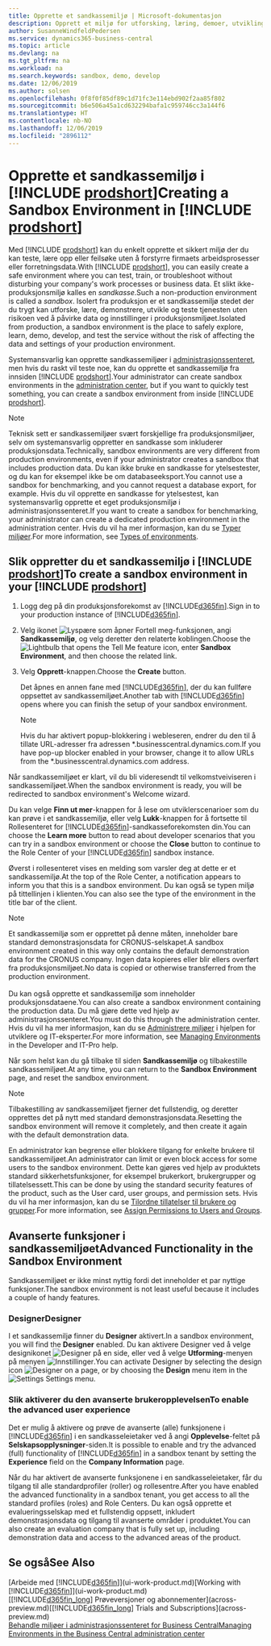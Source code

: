 ```yaml
---
title: Opprette et sandkassemiljø | Microsoft-dokumentasjon
description: Opprett et miljø for utforsking, læring, demoer, utvikling og testing.
author: SusanneWindfeldPedersen
ms.service: dynamics365-business-central
ms.topic: article
ms.devlang: na
ms.tgt_pltfrm: na
ms.workload: na
ms.search.keywords: sandbox, demo, develop
ms.date: 12/06/2019
ms.author: solsen
ms.openlocfilehash: 0f8f0f85df89c1d71fc3e114ebd902f2aa85f802
ms.sourcegitcommit: b6e506a45a1cd632294bafa1c959746cc3a144f6
ms.translationtype: HT
ms.contentlocale: nb-NO
ms.lasthandoff: 12/06/2019
ms.locfileid: "2896112"
---
```

# <a name="creating-a-sandbox-environment-in-include-prodshortincludesprodshortmd"></a><span data-ttu-id="20cb8-103">Opprette et sandkassemiljø i [!INCLUDE [prodshort](includes/prodshort.md)]</span><span class="sxs-lookup"><span data-stu-id="20cb8-103">Creating a Sandbox Environment in [!INCLUDE [prodshort](includes/prodshort.md)]</span></span>

<span data-ttu-id="20cb8-104">Med [!INCLUDE [prodshort](includes/prodshort.md)] kan du enkelt opprette et sikkert miljø der du kan teste, lære opp eller feilsøke uten å forstyrre firmaets arbeidsprosesser eller forretningsdata.</span><span class="sxs-lookup"><span data-stu-id="20cb8-104">With [!INCLUDE [prodshort](includes/prodshort.md)], you can easily create a safe environment where you can test, train, or troubleshoot without disturbing your company's work processes or business data.</span></span> <span data-ttu-id="20cb8-105">Et slikt ikke-produksjonsmiljø kalles en *sandkasse*.</span><span class="sxs-lookup"><span data-stu-id="20cb8-105">Such a non-production environment is called a *sandbox*.</span></span> <span data-ttu-id="20cb8-106">Isolert fra produksjon er et sandkassemiljø stedet der du trygt kan utforske, lære, demonstrere, utvikle og teste tjenesten uten risikoen ved å påvirke data og innstillinger i produksjonsmiljøet.</span><span class="sxs-lookup"><span data-stu-id="20cb8-106">Isolated from production, a sandbox environment is the place to safely explore, learn, demo, develop, and test the service without the risk of affecting the data and settings of your production environment.</span></span>  

<span data-ttu-id="20cb8-107">Systemansvarlig kan opprette sandkassemiljøer i [administrasjonssenteret](/dynamics365/business-central/dev-itpro/administration/tenant-admin-center-environments?toc=/dynamics365/business-central/toc.json), men hvis du raskt vil teste noe, kan du opprette et sandkassemiljø fra innsiden [!INCLUDE [prodshort](includes/prodshort.md)].</span><span class="sxs-lookup"><span data-stu-id="20cb8-107">Your administrator can create sandbox environments in the [administration center](/dynamics365/business-central/dev-itpro/administration/tenant-admin-center-environments?toc=/dynamics365/business-central/toc.json), but if you want to quickly test something, you can create a sandbox environment from inside [!INCLUDE [prodshort](includes/prodshort.md)].</span></span>  

> [!NOTE]
> <span data-ttu-id="20cb8-108">Teknisk sett er sandkassemiljøer svært forskjellige fra produksjonsmiljøer, selv om systemansvarlig oppretter en sandkasse som inkluderer produksjonsdata.</span><span class="sxs-lookup"><span data-stu-id="20cb8-108">Technically, sandbox environments are very different from production environments, even if your administrator creates a sandbox that includes production data.</span></span> <span data-ttu-id="20cb8-109">Du kan ikke bruke en sandkasse for ytelsestester, og du kan for eksempel ikke be om databaseeksport.</span><span class="sxs-lookup"><span data-stu-id="20cb8-109">You cannot use a sandbox for benchmarking, and you cannot request a database export, for example.</span></span> <span data-ttu-id="20cb8-110">Hvis du vil opprette en sandkasse for ytelsestest, kan systemansvarlig opprette et eget produksjonsmiljø i administrasjonssenteret.</span><span class="sxs-lookup"><span data-stu-id="20cb8-110">If you want to create a sandbox for benchmarking, your administrator can create a dedicated production environment in the administration center.</span></span> <span data-ttu-id="20cb8-111">Hvis du vil ha mer informasjon, kan du se [Typer miljøer](/dynamics365/business-central/dev-itpro/administration/tenant-admin-center-environments#types-of-environments).</span><span class="sxs-lookup"><span data-stu-id="20cb8-111">For more information, see [Types of environments](/dynamics365/business-central/dev-itpro/administration/tenant-admin-center-environments#types-of-environments).</span></span>

## <a name="to-create-a-sandbox-environment-in-your-include-prodshortincludesprodshortmd"></a><span data-ttu-id="20cb8-112">Slik oppretter du et sandkassemiljø i [!INCLUDE [prodshort](includes/prodshort.md)]</span><span class="sxs-lookup"><span data-stu-id="20cb8-112">To create a sandbox environment in your [!INCLUDE [prodshort](includes/prodshort.md)]</span></span>

1. <span data-ttu-id="20cb8-113">Logg deg på din produksjonsforekomst av [!INCLUDE[d365fin](includes/d365fin_md.md)].</span><span class="sxs-lookup"><span data-stu-id="20cb8-113">Sign in to your production instance of [!INCLUDE[d365fin](includes/d365fin_md.md)].</span></span>

2. <span data-ttu-id="20cb8-114">Velg ikonet ![Lyspære som åpner Fortell meg-funksjonen](media/ui-search/search_small.png "Fortell hva du vil gjøre"), angi **Sandkassemiljø**, og velg deretter den relaterte koblingen.</span><span class="sxs-lookup"><span data-stu-id="20cb8-114">Choose the ![Lightbulb that opens the Tell Me feature](media/ui-search/search_small.png "Tell me what you want to do") icon, enter **Sandbox Environment**, and then choose the related link.</span></span>
    <!-- ![Sandbox Environment Setup](./media/across-sandbox/sandbox-environment-setup.png) -->
3. <span data-ttu-id="20cb8-115">Velg **Opprett**-knappen.</span><span class="sxs-lookup"><span data-stu-id="20cb8-115">Choose the **Create** button.</span></span>  

    <span data-ttu-id="20cb8-116">Det åpnes en annen fane med [!INCLUDE[d365fin](includes/d365fin_md.md)], der du kan fullføre oppsettet av sandkassemiljøet.</span><span class="sxs-lookup"><span data-stu-id="20cb8-116">Another tab with [!INCLUDE[d365fin](includes/d365fin_md.md)] opens where you can finish the setup of your sandbox environment.</span></span>

    > [!NOTE]  
    >  <span data-ttu-id="20cb8-117">Hvis du har aktivert popup-blokkering i webleseren, endrer du den til å tillate URL-adresser fra adressen \*.businesscentral.dynamics.com.</span><span class="sxs-lookup"><span data-stu-id="20cb8-117">If you have pop-up blocker enabled in your browser, change it to allow URLs from the \*.businesscentral.dynamics.com address.</span></span>

<span data-ttu-id="20cb8-118">Når sandkassemiljøet er klart, vil du bli videresendt til velkomstveiviseren i sandkassemiljøet.</span><span class="sxs-lookup"><span data-stu-id="20cb8-118">When the sandbox environment is ready, you will be redirected to sandbox environment's Welcome wizard.</span></span>
<!-- ![Sandbox Welcome Wizard](./media/across-sandbox/sandbox-wizard.png) -->

<span data-ttu-id="20cb8-119">Du kan velge **Finn ut mer**-knappen for å lese om utviklerscenarioer som du kan prøve i et sandkassemiljø, eller velg **Lukk**-knappen for å fortsette til Rollesenteret for [!INCLUDE[d365fin](includes/d365fin_md.md)]-sandkasseforekomsten din.</span><span class="sxs-lookup"><span data-stu-id="20cb8-119">You can choose the **Learn more** button to read about developer scenarios that you can try in a sandbox environment or choose the **Close** button to continue to the Role Center of your [!INCLUDE[d365fin](includes/d365fin_md.md)] sandbox instance.</span></span>

<span data-ttu-id="20cb8-120">Øverst i rollesenteret vises en melding som varsler deg at dette er et sandkassemiljø.</span><span class="sxs-lookup"><span data-stu-id="20cb8-120">At the top of the Role Center, a notification appears to inform you that this is a sandbox environment.</span></span> <span data-ttu-id="20cb8-121">Du kan også se typen miljø på tittellinjen i klienten.</span><span class="sxs-lookup"><span data-stu-id="20cb8-121">You can also see the type of the environment in the title bar of the client.</span></span>
    <!-- ![Sandbox RoleCenter Notification](./media/across-sandbox/sandbox-rolecenter-notification.png) -->

> [!NOTE]
> <span data-ttu-id="20cb8-122">Et sandkassemiljø som er opprettet på denne måten, inneholder bare standard demonstrasjonsdata for CRONUS-selskapet.</span><span class="sxs-lookup"><span data-stu-id="20cb8-122">A sandbox environment created in this way only contains the default demonstration data for the CRONUS company.</span></span> <span data-ttu-id="20cb8-123">Ingen data kopieres eller blir ellers overført fra produksjonsmiljøet.</span><span class="sxs-lookup"><span data-stu-id="20cb8-123">No data is copied or otherwise transferred from the production environment.</span></span><br /><br />
> <span data-ttu-id="20cb8-124">Du kan også opprette et sandkassemiljø som inneholder produksjonsdataene.</span><span class="sxs-lookup"><span data-stu-id="20cb8-124">You can also create a sandbox environment containing the production data.</span></span> <span data-ttu-id="20cb8-125">Du må gjøre dette ved hjelp av administrasjonssenteret.</span><span class="sxs-lookup"><span data-stu-id="20cb8-125">You must do this through the administration center.</span></span> <span data-ttu-id="20cb8-126">Hvis du vil ha mer informasjon, kan du se [Administrere miljøer](/dynamics365/business-central/dev-itpro/administration/tenant-admin-center-environments) i hjelpen for utviklere og IT-eksperter.</span><span class="sxs-lookup"><span data-stu-id="20cb8-126">For more information, see [Managing Environments](/dynamics365/business-central/dev-itpro/administration/tenant-admin-center-environments) in the Developer and IT-Pro help.</span></span>

<span data-ttu-id="20cb8-127">Når som helst kan du gå tilbake til siden **Sandkassemiljø** og tilbakestille sandkassemiljøet.</span><span class="sxs-lookup"><span data-stu-id="20cb8-127">At any time, you can return to the **Sandbox Environment** page, and reset the sandbox environment.</span></span>

> [!NOTE]  
> <span data-ttu-id="20cb8-128">Tilbakestilling av sandkassemiljøet fjerner det fullstendig, og deretter opprettes det på nytt med standard demonstrasjonsdata.</span><span class="sxs-lookup"><span data-stu-id="20cb8-128">Resetting the sandbox environment will remove it completely, and then create it again with the default demonstration data.</span></span>  

<!--To switch between your production and sandbox environments, you can use the Business Central app launcher.
    ![Sandbox Dynamics365 Menu](./media/across-sandbox/sandbox-dynamics365-menu.png) -->

<span data-ttu-id="20cb8-129">En administrator kan begrense eller blokkere tilgang for enkelte brukere til sandkassemiljøet.</span><span class="sxs-lookup"><span data-stu-id="20cb8-129">An administrator can limit or even block access for some users to the sandbox environment.</span></span> <span data-ttu-id="20cb8-130">Dette kan gjøres ved hjelp av produktets standard sikkerhetsfunksjoner, for eksempel brukerkort, brukergrupper og tillatelsessett.</span><span class="sxs-lookup"><span data-stu-id="20cb8-130">This can be done by using the standard security features of the product, such as the User card, user groups, and permission sets.</span></span> <span data-ttu-id="20cb8-131">Hvis du vil ha mer informasjon, kan du se [Tilordne tillatelser til brukere og grupper](ui-define-granular-permissions.md).</span><span class="sxs-lookup"><span data-stu-id="20cb8-131">For more information, see [Assign Permissions to Users and Groups](ui-define-granular-permissions.md).</span></span>  

<!-- ![Sandbox Permission Sets](./media/across-sandbox/sandbox-permission-sets.png) -->

## <a name="advanced-functionality-in-the-sandbox-environment"></a><span data-ttu-id="20cb8-132">Avanserte funksjoner i sandkassemiljøet</span><span class="sxs-lookup"><span data-stu-id="20cb8-132">Advanced Functionality in the Sandbox Environment</span></span>

<span data-ttu-id="20cb8-133">Sandkassemiljøet er ikke minst nyttig fordi det inneholder et par nyttige funksjoner.</span><span class="sxs-lookup"><span data-stu-id="20cb8-133">The sandbox environment is not least useful because it includes a couple of handy features.</span></span>

### <a name="designer"></a><span data-ttu-id="20cb8-134">Designer</span><span class="sxs-lookup"><span data-stu-id="20cb8-134">Designer</span></span>

<span data-ttu-id="20cb8-135">I et sandkassemiljø finner du **Designer** aktivert.</span><span class="sxs-lookup"><span data-stu-id="20cb8-135">In a sandbox environment, you will find the **Designer** enabled.</span></span> <span data-ttu-id="20cb8-136">Du kan aktivere Designer ved å velge designikonet ![Designer](./media/across-sandbox/sandbox-inclient-design-icon.png) på en side, eller ved å velge **Utforming**-menyen på menyen ![Innstillinger](media/ui-experience/settings_icon_small.png).</span><span class="sxs-lookup"><span data-stu-id="20cb8-136">You can activate Designer by selecting the design icon ![Designer](./media/across-sandbox/sandbox-inclient-design-icon.png) on a page, or by choosing the **Design** menu item in the ![Settings](media/ui-experience/settings_icon_small.png) Settings menu.</span></span>

<!-- ![In-client Designer](./media/across-sandbox/sandbox-inclient-designer.png) -->

### <a name="to-enable-the-advanced-user-experience"></a><span data-ttu-id="20cb8-137">Slik aktiverer du den avanserte brukeropplevelsen</span><span class="sxs-lookup"><span data-stu-id="20cb8-137">To enable the advanced user experience</span></span>
<span data-ttu-id="20cb8-138">Det er mulig å aktivere og prøve de avanserte (alle) funksjonene i [!INCLUDE[d365fin](includes/d365fin_md.md)] i en sandkasseleietaker ved å angi **Opplevelse**-feltet på **Selskapsopplysninger**-siden.</span><span class="sxs-lookup"><span data-stu-id="20cb8-138">It is possible to enable and try the advanced (full) functionality of [!INCLUDE[d365fin](includes/d365fin_md.md)] in a sandbox tenant by setting the **Experience** field on the **Company Information** page.</span></span>

<!-- ![Sandbox Environment Advanced](./media/across-sandbox/sandbox-advanced.png) -->

<!-- ![Sandbox Production](./media/across-sandbox/sandbox-production.png) -->

<span data-ttu-id="20cb8-139">Når du har aktivert de avanserte funksjonene i en sandkasseleietaker, får du tilgang til alle standardprofiler (roller) og rollesentre.</span><span class="sxs-lookup"><span data-stu-id="20cb8-139">After you have enabled the advanced functionality in a sandbox tenant, you get access to all the standard profiles (roles) and Role Centers.</span></span> <span data-ttu-id="20cb8-140">Du kan også opprette et evalueringsselskap med et fullstendig oppsett, inkludert demonstrasjonsdata og tilgang til avanserte områder i produktet.</span><span class="sxs-lookup"><span data-stu-id="20cb8-140">You can also create an evaluation company that is fully set up, including demonstration data and access to the advanced areas of the product.</span></span>

<!-- ![Sandbox New Company](./media/across-sandbox/sandbox-newcompany.png) -->

## <a name="see-also"></a><span data-ttu-id="20cb8-141">Se også</span><span class="sxs-lookup"><span data-stu-id="20cb8-141">See Also</span></span>

<span data-ttu-id="20cb8-142">[Arbeide med [!INCLUDE[d365fin](includes/d365fin_md.md)]](ui-work-product.md)</span><span class="sxs-lookup"><span data-stu-id="20cb8-142">[Working with [!INCLUDE[d365fin](includes/d365fin_md.md)]](ui-work-product.md)</span></span>  
<span data-ttu-id="20cb8-143">[[!INCLUDE[d365fin_long](includes/d365fin_long_md.md)] Prøveversjoner og abonnementer](across-preview.md)</span><span class="sxs-lookup"><span data-stu-id="20cb8-143">[[!INCLUDE[d365fin_long](includes/d365fin_long_md.md)] Trials and Subscriptions](across-preview.md)</span></span>  
[<span data-ttu-id="20cb8-144">Behandle miljøer i administrasjonssenteret for Business Central</span><span class="sxs-lookup"><span data-stu-id="20cb8-144">Managing Environments in the Business Central administration center</span></span>](/dynamics365/business-central/dev-itpro/administration/tenant-admin-center-environments)  
